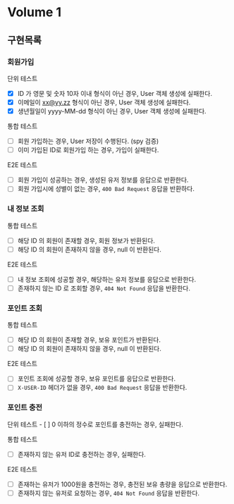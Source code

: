 # Volume 1

## 구현목록

### 회원가입
단위 테스트
- [x] ID 가 영문 및 숫자 10자 이내 형식이 아닌 경우, User 객체 생성에 실패한다.
- [x] 이메일이 xx@yy.zz 형식이 아닌 경우, User 객체 생성에 실패한다.
- [x] 생년월일이 yyyy-MM-dd 형식이 아닌 경우, User 객체 생성에 실패한다.

통합 테스트
- [ ] 회원 가입하는 경우, User 저장이 수행된다. (spy 검증)
- [ ] 이미 가입된 ID로 회원가입 하는 경우, 가입이 실패한다.

E2E 테스트
- [ ] 회원 가입이 성공하는 경우, 생성된 유저 정보를 응답으로 반환한다.
- [ ] 회원 가입시에 성별이 없는 경우, `400 Bad Request` 응답을 반환하다.

### 내 정보 조회
통합 테스트
- [ ] 해당 ID 의 회원이 존재할 경우, 회원 정보가 반환된다.
- [ ] 해당 ID 의 회원이 존재하지 않을 경우, null 이 반환된다.

E2E 테스트
- [ ] 내 정보 조회에 성공할 경우, 해당하는 유저 정보를 응답으로 반환한다.
- [ ] 존재하지 않는 ID 로 조회할 경우, `404 Not Found` 응답을 반환한다.

### 포인트 조회
통합 테스트
- [ ] 해당 ID 의 회원이 존재할 경우, 보유 포인트가 반환된다.
- [ ] 해당 ID 의 회원이 존재하지 않을 경우, null 이 반환된다.

E2E 테스트
- [ ] 포인트 조회에 성공할 경우, 보유 포인트를 응답으로 반환한다.
- [ ] `X-USER-ID` 헤더가 없을 경우, `400 Bad Request` 응답을 반환한다.

### 포인트 충전
단위 테스트 - [ ] 0 이하의 정수로 포인트를 충전하는 경우, 실패한다.

통합 테스트
- [ ] 존재하지 않는 유저 ID로 충전하는 경우, 실패한다.

E2E 테스트
- [ ] 존재하는 유저가 1000원을 충전하는 경우, 충전된 보유 총량을 응답으로 반환한다.
- [ ] 존재하지 않는 유저로 요청하는 경우, `404 Not Found` 응답을 반환한다.